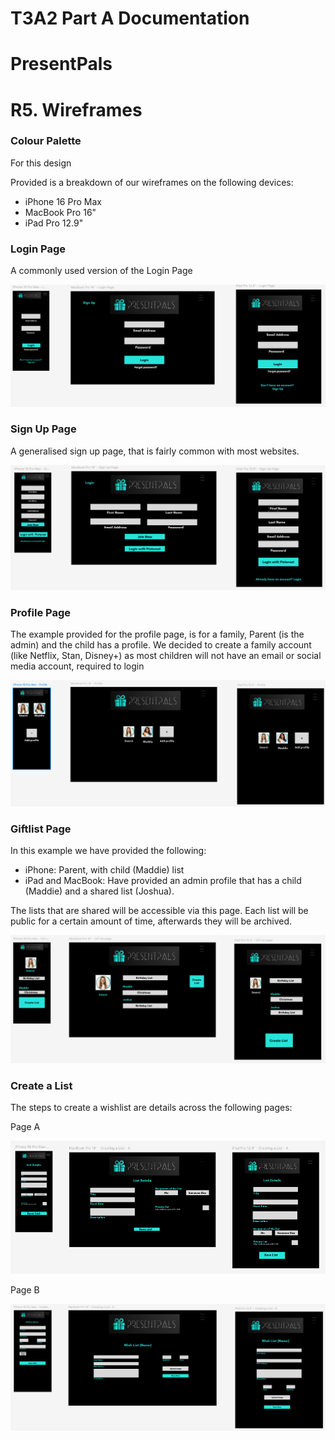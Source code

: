 # T3A2 Part A Documentation
# PresentPals
# R5. Wireframes

### Colour Palette

For this design 

Provided is a breakdown of our wireframes on the following devices: 
* iPhone 16 Pro Max
* MacBook Pro 16"
* iPad Pro 12.9"



### Login Page
A commonly used version of the Login Page


![Login](./images/Wireframe_LoginPage.png)



### Sign Up Page

A generalised sign up page, that is fairly common with most websites.

![Sign Up](./images/Wireframe_SignUp.png)

### Profile Page

The example provided for the profile page, is for a family, Parent (is the admin) and the child has a profile. We decided to create a family account (like Netflix, Stan, Disney+) as most children will not have an email or social media account, required to login

![Profile Page](./images/Wireframe_ProfilePage.png)

### Giftlist Page

In this example we have provided the following:
* iPhone: Parent, with child (Maddie) list
* iPad and MacBook: Have provided an admin profile that has a child (Maddie) and a shared list (Joshua).

The lists that are shared will be accessible via this page. Each list will be public for a certain amount of time, afterwards they will be archived.

![Giftlist Page](./images/Wireframe_GiftListPage.png)


### Create a List

The steps to create a wishlist are details across the following pages:

Page A

![Create A List Page - A](./images/Wireframe_CreateAList_PartA.png)

Page B

![Create A List Page - B](./images/Wireframe_CreateAList_PartB.png)
